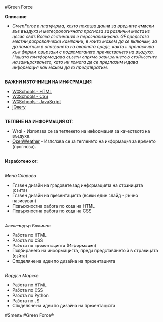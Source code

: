 #Green Force

**Описание**
  * *GreenForce е платформа, която показва данни за вредните емисии във въздуха и метеорологичната прогноза за различни места из целия свят. Всяка дестинация е персонализирана. GF представя местни доброволчески кампании, в които можем да се включим, за да помогнем в опазването на околната среда, както и пренасочва към фирми, свързани с подпомагането пречистването на въздуха. Нашата платформа дава съвети спрямо завишението в стойностите на замърсяването, като ни помага да се предпазим и дава информация как можем да го предотвратим.*

<br/>**ВАЖНИ ИЗТОЧНИЦИ НА ИНФОРМАЦИЯ**
  * [W3Schools - HTML](https://www.w3schools.com/html/default.asp)
  * [W3Schools - CSS](https://www.w3schools.com/css/default.asp)
  * [W3Schools - JavaScript](https://www.w3schools.com/js/DEFAULT.asp)
  * [jQuery](https://api.jquery.com/)

<br/>**ТЕГЛЕНЕ НА ИНФОРМАЦИЯ ОТ:**
  * [Waqi](http://waqi.info/) - Използва се за тегленето на информация за качеството на въздуха.
  * [OpenWeather](https://openweathermap.org/api) - Използва се за тегленето на информация за времето (прогноза).

<br/>**Изработено от:**

<br/>*Мина Славова*
  * Главен дизайн на градовете зад информацията на страницата (сайта)
  * Главен дизайн на презентацията (всеки един слайд - ръчно нарисуван)
  * Повърхностна работа по кода на HTML
  * Повърхностна работа по кода на CSS

<br/>*Александър Божинов*
  * Работа по HTML
  * Работа по CSS
  * Работа по презентацията (Информация)
  * Подбирането на информацията, преди представянето ѝ в страницата (сайта)
  * Споделяне на идеи по дизайна на презентацията

<br/>*Йордан Марков*
  * Работа по HTML
  * Работа по CSS
  * Работа по Python
  * Работа по JS
  * Споделяне на идеи по дизайна на презентацията


#Smertь
#Green Force®
